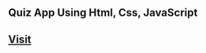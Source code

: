 <h2>Quiz App Using Html, Css, JavaScript</h2>
<h2><a href='https://mahmoudragab2.github.io/Quiz-App/' target='blank'>Visit</a></h2>
